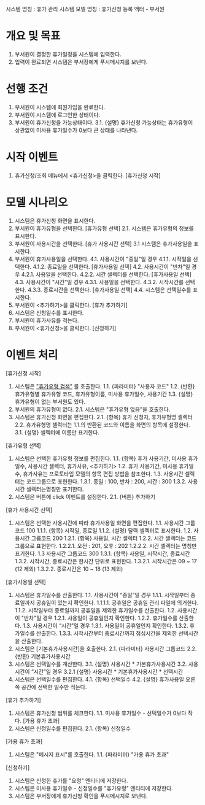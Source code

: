 시스템 명칭 : 휴가 관리 시스템
모델 명칭 : 휴가신청 등록
액터 - 부서원


# 개요 및 목표
1. 부서원이 결정한 휴가일정을 시스템에 입력한다.
2. 입력이 완료되면 시스템은 부서장에게 푸시메시지를 보낸다.

# 선행 조건
1. 부서원이 시스템에 회원가입을 완료한다.
2. 부서원이 시스템에 로그인한 상태이다.
3. 부서원이 휴가신청을 가능상태이다.
	3.1. {설명} 휴가신청 가능상태는 휴가유형이 상관없이 미사용 휴가일수가 0보다 큰 상태를 나타낸다.

# 시작 이벤트
1. 휴가신청/조회 메뉴에서 <휴가신청>을 클릭한다. [휴가신청 시작]

# 모델 시나리오
1. 시스템은 휴가신청 화면을 표시한다.
2. 부서원이 휴가유형을 선택한다. [휴가유형 선택]
	2.1. 시스템은 휴가유형의 정보를 표시한다.
3. 부서원이 사용시간을 선택한다. [휴가 사용시간 선택]
	3.1 시스템은 휴가사용일을 표시한다.
4. 부서원이 휴가사용일을 선택한다.
	4.1. 사용시간이 "종일"일 경우
		4.1.1. 시작일을 선택한다.
		4.1.2. 종료일을 선택한다. [휴가사용일 선택]
	4.2. 사용시간이 "반차"일 경우
		4.2.1. 사용일을 선택한다.
		4.2.2. 시간 셀렉터를 선택한다. [휴가사용일 선택]
	4.3. 사용시간이 "시간"일 경우
		4.3.1. 사용일을 선택한다.
		4.3.2. 시작시간를 선택한다.
		4.3.3. 종료시간을 선택한다. [휴가사용일 선택]
	4.4. 시스템은 선택일수를 표시한다.
5. 부서원이 <추가하기>을 클릭한다. [휴가 추가하기]
6. 시스템은 신청일수를 표시한다.
7. 부서원이 휴가사유를 적는다.
8. 부서원이 <휴가신청>을 클릭한다. [신청하기]

# 이벤트 처리

[휴가신청 시작]
1. 시스템은 <u>"휴가유형 검색"</u> 를 호출한다.
	1.1. {파라미터} "사용자 코드" 
	1.2. {반환} 휴가유형별 휴가유형 코드, 휴가유형이름, 미사용 휴가일수, 사용기간
	1.3. {설명} 휴가유형이 없는 부서원도 있다.
2. 부서원의 휴가유형이 없다.
	2.1. 시스템은 "휴가유형 없음"을 호출한다.
3. 시스템은 휴가신청 화면을 편집한다.
	2.1. {항목} 휴가 신청자, 휴가유형명 셀렉터
	2.2. 휴가유형명 셀럭터는 1.1.의 반환된 코드와 이름을 화면의 항목에 설정한다.
	3.1. {설명} 셀렉터에 이름만 표기한다.

[휴가유형 선택]
1. 시스템은 선택한 휴가유형 정보를 편집한다.
	1.1. {항목} 휴가 사용기간, 미사용 휴가일수, 사용시간 셀렉터, 휴가사유, <추가하기>
	1.2. 휴가 사용기간, 미사용 휴가일수, 휴가사유는 프로토타입 모델의 항목 편집 방법을 참조한다.
	1.3. 사용시간 셀렉터는 코드그룹으로 표현한다.
		1.3.1. 종일 : 100, 반차 : 200, 시간 : 300
		1.3.2. 사용시간 셀렉터는명칭만 표기한다.
2. 시스템은 버튼에 click 이벤트를 설정한다.
	2.1. {버튼} 추가하기

[휴가 사용시간 선택]
1. 시스템은 선택한 사용시간에 따라 휴가사용일 화면을 편집한다.
	1.1. 사용시간 그룹코드 100
	  1.1.1. {항목} 시작일, 종료일
	  1.1.2. {설명} 달력 셀렉터로 표시한다.
	1.2. 사용시간 그룹코드 200
		1.2.1. {항목} 사용일, 시간 셀렉터
		1.2.2. 시간 셀렉터는 코드그룹으로 표현한다.
		 1.2.2.1. 오전 : 201, 오후 : 202
		 1.2.2.2. 시간 셀렉터는 명칭만 표기한다.
	1.3 사용시간 그룹코드 300
		1.3.1. {항목} 사용일, 시작시간, 종료시간
		1.3.2. 시작시간, 종료시간은 한시간 단위로 표현한다.
		 1.3.2.1. 시작시간은 09 ~ 17 (12 제외)
		 1.3.2.2. 종료시간은 10 ~ 18 (13 제외)
		 
[휴가사용일 선택]
1. 시스템은 휴가일수를 산출한다.
    1.1. 사용시간이 “종일”일 경우
	    1.1.1. 시작일부터 종료일까지 공휴일이 있는지 확인한다.
		    1.1.1.1. 공휴일은 공휴일 관리 파일에 의거한다.
	    1.1.2. 시작일부터 종료일까지 공휴일을 제외한 휴가일수를 산출한다.
    1.2. 사용시간이 "반차"일 경우
	    1.2.1. 사용일이 공휴일인지 확인한다.
	    1.2.2. 휴가일수를 산출한다.
    1.3. 사용시간이 “시간”일 경우
	    1.3.1. 사용일이 공휴일인지 확인한다.
	    1.3.2. 휴가일수를 산출한다.
	    1.3.3. 시작시간부터 종료시간까지 점심시간을 제외한 선택시간을 산출한다.
2. 시스템은 [기본휴가사용시간]을 호출한다.
    2.1. {파라미터} 사용시간 그룹코드
    2.2. {반환} 기본휴가사용시간
3. 시스템은 선택일수를 계산한다.
    3.1. {설명} 사용시간 * 기본휴가사용시간
    3.2. 사용시간이 “시간”일 경우
	    3.2.1 {설명} 사용시간 * 기본휴가사용시간 * 선택시간
4. 시스템은 선택일수를 편집한다.
    4.1. {항목} 선택일수
    4.2. {설명} 휴가사용일 오른쪽 공간에 선택한 일수만 적는다.

[휴가 추가하기]
1. 시스템은 휴가신청 범위를 체크한다.
	1.1. 미사용 휴가일수 - 선택일수가 0보다 작다. [가용 휴가 초과]
2. 시스템은 신청일수를 편집한다.
	2.1. {항목} 신청일수
	
 [가용 휴가 초과]
 1. 시스템은 "메시지 표시"를 호출한다.
	 1.1. {파라미터} "가용 휴가 초과"

[신청하기]
1. 시스템은 신청한 휴가를 "요청" 엔티티에 저장한다.
2. 시스템은 미사용 휴가일수 - 신청일수를 "휴가유형" 엔티티에 저장한다.
3. 시스템은 부서장에게 휴가신청 확인을 푸시메시지로 보낸다.